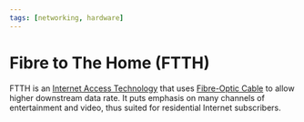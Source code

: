 ```yaml
---
tags: [networking, hardware]
---
```


# Fibre to The Home (FTTH)

FTTH is an [Internet Access Technology](202303272001.md) that uses [Fibre-Optic Cable](202209021233.md)
to allow higher downstream data rate. It puts emphasis on many channels of
entertainment and video, thus suited for residential Internet subscribers.
